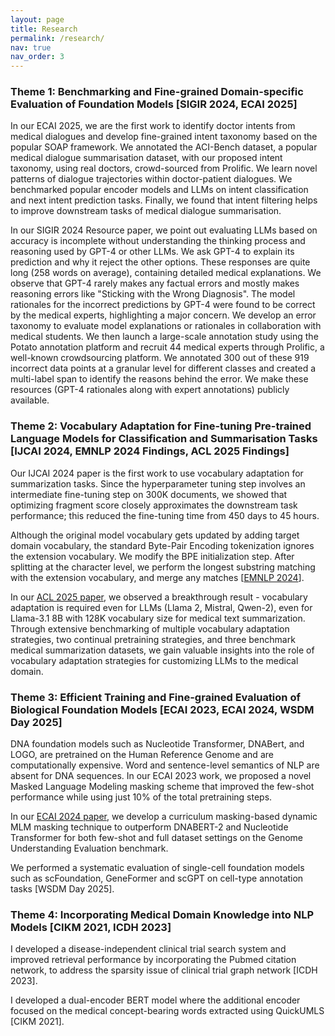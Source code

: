 ```yaml
---
layout: page
title: Research
permalink: /research/
nav: true
nav_order: 3
---
```


### Theme 1: Benchmarking and Fine-grained Domain-specific Evaluation of Foundation Models [SIGIR 2024, ECAI 2025]
In our ECAI 2025, we are the first work to identify doctor intents from medical dialogues and develop fine-grained intent taxonomy based on the popular SOAP framework. We annotated the ACI-Bench dataset, a popular medical dialogue summarisation dataset, with our proposed intent taxonomy, using real doctors, crowd-sourced from Prolific. We learn novel patterns of dialogue trajectories within doctor-patient dialogues. We benchmarked popular encoder models and LLMs on intent classification and next intent prediction tasks. Finally, we found that intent filtering helps to improve downstream tasks of medical dialogue summarisation.

In our SIGIR 2024 Resource paper, we point out evaluating LLMs based on accuracy is incomplete without understanding the thinking process and reasoning used by GPT-4 or other LLMs. We ask GPT-4 to explain its prediction and why it reject the other options. These responses are quite long (258 words on average), containing detailed medical explanations. We observe that GPT-4 rarely makes any factual errors and mostly makes reasoning errors like "Sticking with the Wrong Diagnosis". The model rationales for the incorrect predictions by GPT-4 were found to be correct by the medical experts, highlighting a major concern. We develop an error taxonomy to evaluate model explanations or rationales in collaboration with medical students. We then launch a large-scale annotation study using the Potato annotation platform and recruit 44 medical experts through Prolific, a well-known crowdsourcing platform. We annotated 300 out of these 919 incorrect data points at a granular level for different classes and created a multi-label span to identify the reasons behind the error. We make these resources (GPT-4 rationales along with expert annotations) publicly available.


### Theme 2: Vocabulary Adaptation for Fine-tuning Pre-trained Language Models for Classification and Summarisation Tasks [IJCAI 2024, EMNLP 2024 Findings, ACL 2025 Findings]
Our IJCAI 2024 paper is the first work to use vocabulary adaptation for summarization tasks. Since the hyperparameter tuning step involves an intermediate fine-tuning step on 300K documents, we showed that optimizing fragment score closely approximates the downstream task performance; this reduced the fine-tuning time from 450 days to 45 hours. 

Although the original model vocabulary gets updated by adding target domain vocabulary, the standard Byte-Pair Encoding tokenization ignores the extension vocabulary. We modify the BPE initialization step. After splitting at the character level, we perform the longest substring matching with the extension vocabulary, and merge any matches [[EMNLP 2024](https://aclanthology.org/2024.findings-emnlp.863.pdf)]. 

In our [ACL 2025 paper](https://arxiv.org/abs/2505.21242), we observed a breakthrough result - vocabulary adaptation is required even for LLMs (Llama 2, Mistral, Qwen-2), even for Llama-3.1 8B with 128K vocabulary size for medical text summarization. Through extensive benchmarking of multiple vocabulary adaptation strategies, two continual pretraining strategies, and three benchmark medical summarization datasets, we gain valuable insights into the role of vocabulary adaptation strategies for customizing LLMs to the medical domain.

### Theme 3: Efficient Training and Fine-grained Evaluation of Biological Foundation Models [ECAI 2023, ECAI 2024, WSDM Day 2025]
DNA foundation models such as Nucleotide Transformer, DNABert, and LOGO, are pretrained on the Human Reference Genome and are computationally expensive. Word and sentence-level semantics of NLP are absent for DNA sequences. In our ECAI 2023 work, we proposed a novel Masked Language Modeling masking scheme that improved the few-shot performance while using just 10% of the total pretraining steps. 

In our [ECAI 2024 paper](https://ebooks.iospress.nl/doi/10.3233/FAIA240864), we develop a curriculum masking-based dynamic MLM masking technique to outperform DNABERT-2 and Nucleotide Transformer for both few-shot and full dataset settings on the Genome Understanding Evaluation benchmark. 

We performed a systematic evaluation of single-cell foundation models such as scFoundation, GeneFormer and scGPT on cell-type annotation tasks [WSDM Day 2025].

### Theme 4: Incorporating Medical Domain Knowledge into NLP Models [CIKM 2021, ICDH 2023]
I developed a disease-independent clinical trial search system and improved retrieval performance by incorporating the Pubmed citation network, to address the sparsity issue of clinical trial graph network [ICDH 2023]. 

I developed a dual-encoder BERT model where the additional encoder focused on the medical concept-bearing words extracted using QuickUMLS [CIKM 2021].